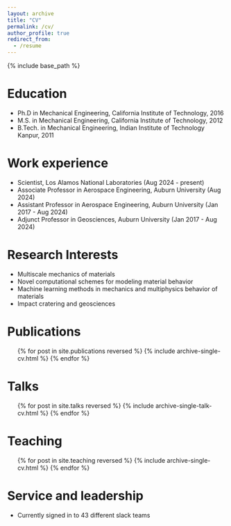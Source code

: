 ```yaml
---
layout: archive
title: "CV"
permalink: /cv/
author_profile: true
redirect_from:
  - /resume
---
```


{% include base_path %}

Education
======
* Ph.D in Mechanical Engineering, California Institute of Technology, 2016
* M.S. in Mechanical Engineering, California Institute of Technology, 2012
* B.Tech. in Mechanical Engineering, Indian Institute of Technology Kanpur, 2011

Work experience
======
* Scientist, Los Alamos National Laboratories (Aug 2024 - present)
* Associate Professor in Aerospace Engineering, Auburn University (Aug 2024)
* Assistant Professor in Aerospace Engineering, Auburn University (Jan 2017 - Aug 2024)
* Adjunct Professor in Geosciences, Auburn University (Jan 2017 - Aug 2024)
  
Research Interests
======
* Multiscale mechanics of materials
* Novel computational schemes for modeling material behavior
* Machine learning methods in mechanics and multiphysics behavior of materials
* Impact cratering and geosciences

Publications
======
  <ul>{% for post in site.publications reversed %}
    {% include archive-single-cv.html %}
  {% endfor %}</ul>
  
Talks
======
  <ul>{% for post in site.talks reversed %}
    {% include archive-single-talk-cv.html  %}
  {% endfor %}</ul>
  
Teaching
======
  <ul>{% for post in site.teaching reversed %}
    {% include archive-single-cv.html %}
  {% endfor %}</ul>
  
Service and leadership
======
* Currently signed in to 43 different slack teams
